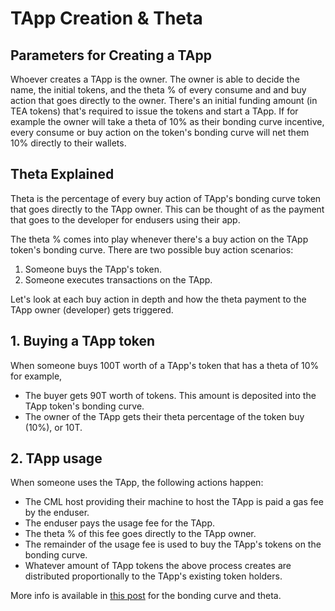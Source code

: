 # TApp Creation & Theta

## Parameters for Creating a TApp

Whoever creates a TApp is the owner. The owner is able to decide the name, the initial tokens, and the theta % of every consume and and buy action that goes directly to the owner. There's an initial funding amount (in TEA tokens) that's required to issue the tokens and start a TApp. If for example the owner will take a theta of 10% as their bonding curve incentive, every consume or buy action on the token's bonding curve will net them 10% directly to their wallets.

## Theta Explained

Theta is the percentage of every buy action of TApp's bonding curve token that goes directly to the TApp owner. This can be thought of as the payment that goes to the developer for endusers using their app.

The theta % comes into play whenever there's a buy action on the TApp token's bonding curve. There are two possible buy action scenarios:

1. Someone buys the TApp's token.
1. Someone executes transactions on the TApp.

Let's look at each buy action in depth and how the theta payment to the TApp owner (developer) gets triggered.

## 1. Buying a TApp token

When someone buys 100T worth of a TApp's token that has a theta of 10% for example,

* The buyer gets 90T worth of tokens. This amount is deposited into the TApp token's bonding curve.
* The owner of the TApp gets their theta percentage of the token buy (10%), or 10T.

## 2. TApp usage

When someone uses the TApp, the following actions happen:

* The CML host providing their machine to host the TApp is paid a gas fee by the enduser.
* The enduser pays the usage fee for the TApp.
* The theta % of this fee goes directly to the TApp owner.
* The remainder of the usage fee is used to buy the TApp's tokens on the bonding curve.
* Whatever amount of TApp tokens the above process creates are distributed proportionally to the TApp's existing token holders.

More info is available in [this post](../_token/bonding-curve-tokens/Bonding-Curve-Theta.md) for the bonding curve and theta.
